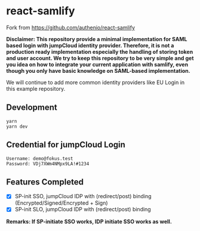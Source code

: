 # react-samlify

Fork from https://github.com/authenio/react-samlify

**Disclaimer: This repository provide a minimal implementation for SAML based login with jumpCloud identity provider. Therefore, it is not a production ready implementation especially the handling of storing token and user account. We try to keep this repository to be very simple and get you idea on how to integrate your current application with samlify, even though you only have basic knowledge on SAML-based implementation.**

We will continue to add more common identity providers like EU Login in this example repository.

## Development

```console
yarn
yarn dev
```


## Credential for jumpCloud Login

```
Username: demo@fokus.test
Password: VDj7XWm4NMpx9LA!#1234
```


## Features Completed

- [x] SP-init SSO, jumpCloud IDP with (redirect/post) binding (Encrypted/Signed/Encrypted + Sign)
- [x] SP-init SLO, jumpCloud IDP with (redirect/post) binding

**Remarks: If SP-initiate SSO works, IDP initiate SSO works as well.**



